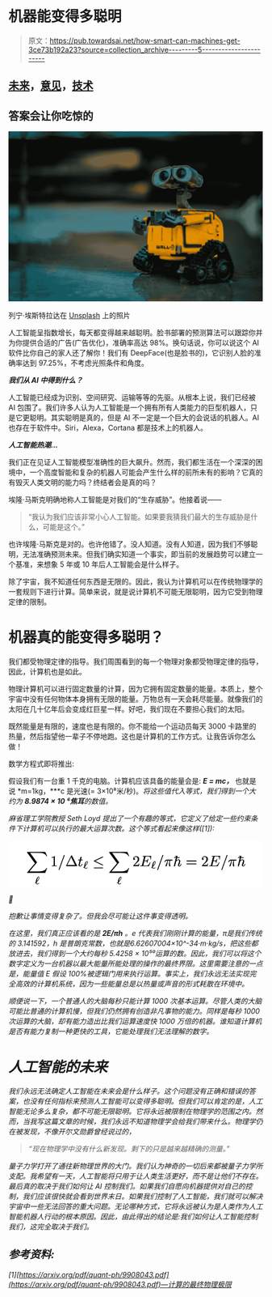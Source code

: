 # 机器能变得多聪明

> 原文：<https://pub.towardsai.net/how-smart-can-machines-get-3ce73b192a23?source=collection_archive---------5----------------------->

## [未来](https://towardsai.net/p/category/future)，[意见](https://towardsai.net/p/category/opinion)，[技术](https://towardsai.net/p/category/technology)

## 答案会让你吃惊的

![](img/9d83791de9ffc24cbb0aeeef19c24750.png)

列宁·埃斯特拉达在 [Unsplash](https://unsplash.com?utm_source=medium&utm_medium=referral) 上的照片

人工智能呈指数增长，每天都变得越来越聪明。脸书部署的预测算法可以跟踪你并为你提供合适的广告(广告优化)，准确率高达 98%。换句话说，你可以说这个 AI 软件比你自己的家人还了解你！我们有 DeepFace(也是脸书的)，它识别人脸的准确率达到 97.25%，不考虑光照条件和角度。

***我们从 AI 中得到什么？***

人工智能已经成为识别、空间研究、运输等等的先驱。从根本上说，我们已经被 AI 包围了。我们许多人认为人工智能是一个拥有所有人类能力的巨型机器人，只是它更聪明。其实聪明是真的，但是 AI 不一定是一个巨大的会说话的机器人。AI 也存在于软件中。Siri，Alexa，Cortana 都是技术上的机器人。

***人工智能热潮...***

我们正在见证人工智能模型准确性的巨大飙升。然而，我们都生活在一个深深的困境中，一个高度智能和复杂的机器人可能会产生什么样的前所未有的影响？它真的有毁灭人类文明的能力吗？终结者会是真的吗？

埃隆·马斯克明确地称人工智能是对我们的“生存威胁”。他接着说——

> “我认为我们应该非常小心人工智能。如果要我猜我们最大的生存威胁是什么，可能是这个。”

也许埃隆·马斯克是对的。也许他错了。没人知道。没有人知道，因为我们不够聪明，无法准确预测未来。但我们确实知道一个事实，即当前的发展趋势可以建立一个基准，来想象 5 年或 10 年后人工智能会是什么样子。

除了宇宙，我不知道任何东西是无限的。因此，我认为计算机可以在传统物理学的一套规则下进行计算。简单来说，就是说计算机不可能无限聪明，因为它受到物理定律的限制。

# 机器真的能变得多聪明？

我们都受物理定律的指导。我们周围看到的每一个物理对象都受物理定律的指导，因此，计算机也是如此。

物理计算机可以进行固定数量的计算，因为它拥有固定数量的能量。本质上，整个宇宙中没有任何物体本身拥有无限的能量。万物总有一天会耗尽能量。就像我们的太阳在几十亿年后会变成红巨星一样。好吧，我们现在不要担心我们的太阳。

既然能量是有限的，速度也是有限的。你不能给一个运动员每天 3000 卡路里的热量，然后指望他一辈子不停地跑。这也是计算机的工作方式。让我告诉你怎么做！

数学方程式即将推出:

假设我们有一台重 1 千克的电脑。计算机应该具备的能量会是: ***E = mc，*** 也就是说 *m=1kg，***c 是光速(= 3×10⁸米/秒)。*将这些值代入等式，我们得到一个大约为 **8.9874 × 10 ⁶焦耳**的数值。*

*麻省理工学院教授 Seth Loyd 提出了一个有趣的等式，它定义了给定一些约束条件下计算机可以执行的最大运算次数。这个等式看起来像这样([1]):*

*![](img/31fb3a9a3c22023ccaea208cae999b35.png)*

*􏰁*

*抱歉让事情变得复杂了。但我会尽可能让这件事变得透明。*

*在这里，我们真正应该看的是 ***2E/πh*** *。e 代表我们刚刚计算的能量，π是我们传统的 3.141592，h 是普朗克常数，也就是*6.62607004×10^-34·m·kg/s，把这些都放进去，我们得到一个大约每秒 5.4258 × 10⁵⁰运算的数。因此，我们可以将这个数字定义为一台机器以最大能量所能处理的操作的最终界限。这里需要注意的一点是，能量值 *E* 假设 100%被逻辑门用来执行运算。事实上，我们永远无法实现完全高效的计算机系统，因为一些能量总是以热量或声音的形式耗散在环境中。*

*顺便说一下，一个普通人的大脑每秒只能计算 1000 次基本运算。尽管人类的大脑可能比普通的计算机慢，但我们仍然拥有创造非凡事物的能力。同样是每秒 1000 次运算的大脑，却有能力造出比我们运算速度快 1000 万倍的机器。谁知道计算机是否有能力复制一种更快的工具，它能处理我们无法理解的数字。*

# *人工智能的未来*

*我们永远无法确定人工智能在未来会是什么样子。这个问题没有正确和错误的答案，也没有任何指标来预测人工智能可以变得多聪明。但我们可以肯定的是，人工智能无论多么复杂，都不可能无限聪明。它将永远被限制在物理学的范围之内。然而，当我写这篇文章的时候，我们永远不知道物理学会给我们带来什么。物理学仍在被发现，不像开尔文勋爵曾经说过的，*

> *“现在物理学中没有什么新发现。剩下的只是越来越精确的测量。”*

*量子力学打开了通往新物理世界的大门。我们认为神奇的一切后来都被量子力学所支配。我希望有一天，人工智能将只用于让人类生活更好，而不是让他们不存在。最后真的取决于我们如何让 AI 控制我们。如果我们自愿向机器提供对自己的控制，我们应该很快就会看到世界末日。如果我们控制了人工智能，我们就可以解决宇宙中一些无法回答的重大问题。无论哪种方式，它将永远被认为是人类作为人工智能机器人行动的根本原因。因此，由此得出的结论是:我们如何让人工智能控制我们，这完全取决于我们。*

## *参考资料:*

*[1][https://arxiv.org/pdf/quant-ph/9908043.pdf](https://arxiv.org/pdf/quant-ph/9908043.pdf)—计算的最终物理极限*